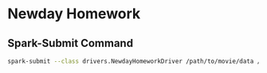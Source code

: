 # Newday Homework

## Spark-Submit Command

```bash
spark-submit --class drivers.NewdayHomeworkDriver /path/to/movie/data /path/to/ratings/data /path/to/output/directory/
```